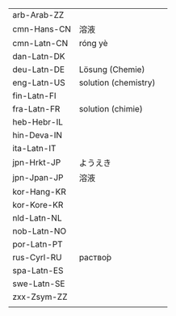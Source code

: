 | | | |
|-|-|-|
| arb-Arab-ZZ |  |  |
| cmn-Hans-CN | 溶液 |  |
| cmn-Latn-CN | róng yè |  |
| dan-Latn-DK |  |  |
| deu-Latn-DE | Lösung (Chemie) |  |
| eng-Latn-US | solution (chemistry) |  |
| fin-Latn-FI |  |  |
| fra-Latn-FR | solution (chimie) |  |
| heb-Hebr-IL |  |  |
| hin-Deva-IN |  |  |
| ita-Latn-IT |  |  |
| jpn-Hrkt-JP | ようえき |  |
| jpn-Jpan-JP | 溶液 |  |
| kor-Hang-KR |  |  |
| kor-Kore-KR |  |  |
| nld-Latn-NL |  |  |
| nob-Latn-NO |  |  |
| por-Latn-PT |  |  |
| rus-Cyrl-RU | раство́р |  |
| spa-Latn-ES |  |  |
| swe-Latn-SE |  |  |
| zxx-Zsym-ZZ |  |  |
|  |  |  |